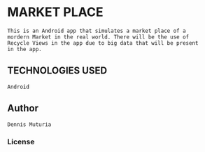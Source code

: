 # **MARKET PLACE**
    This is an Android app that simulates a market place of a 
    mordern Market in the real world. There will be the use of 
    Recycle Views in the app due to big data that will be present
    in the app.
    
## **TECHNOLOGIES USED**
    Android
    
## **Author**
    Dennis Muturia
    
### **License**